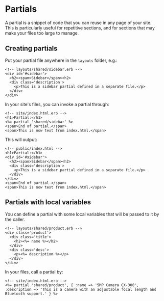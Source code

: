 Partials
========

A partial is a snippet of code that you can reuse in any page of your site.
This is particularly useful for repetitive sections, and for sections that may
make your files too large to manage.

Creating partials
-----------------

Put your partial file anywhere in the `layouts` folder, e.g.:

    <!-- layouts/shared/sidebar.erb -->
    <div id='#sidebar'>
      <h2><span>Sidebar</span><h2>
      <div class='description'>
        <p>This is a sidebar partial defined in a separate file.</p>
      </div>
    </div>

In your site's files, you can invoke a partial through:

    <!-- site/index.html.erb -->
    <h1>Partial:</h1>
    <%= partial 'shared/sidebar' %>
    <span>End of partial.</span>
    <span>This is now text from index.html.</span>

This will output:
    
    <!-- public/index.html -->
    <h1>Partial:</h1>
    <div id='#sidebar'>
      <h2><span>Sidebar</span><h2>
      <div class='description'>
        <p>This is a sidebar partial defined in a separate file.</p>
      </div>
    </div>
    <span>End of partial.</span>
    <span>This is now text from index.html.</span>

Partials with local variables
-----------------------------

You can define a partial with some local variables that will be passed
to it by the caller.

    <!-- layouts/shared/product.erb -->
    <div class='product'>
      <div class='title'>
        <h2><%= name %></h2>
      </div>
      <div class='desc'>
        <p><%= description %></p>
      </div>
    </div>

In your files, call a partial by:
      
    <!-- site/index.html.erb -->
    <%= partial 'shared/product', { :name => '5MP Camera CX-300', :description => 'This is a camera with an adjustable focal length and Bluetooth support.' } %>


